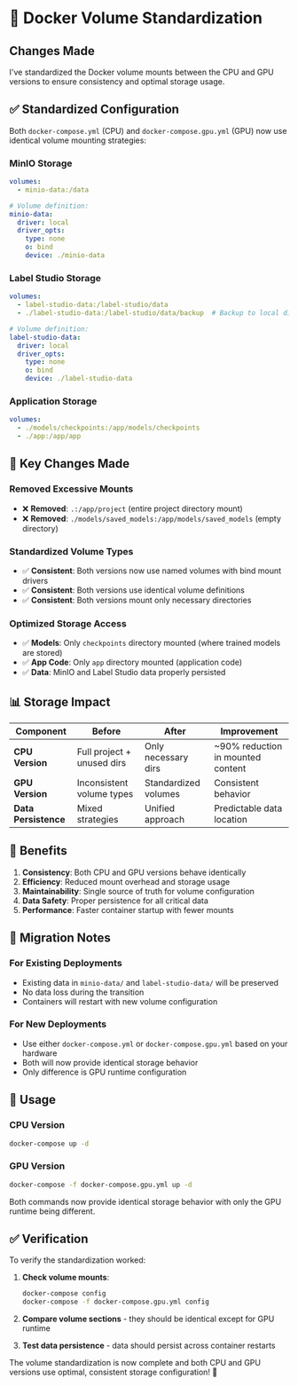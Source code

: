 # 🐳 Docker Volume Standardization

## Changes Made

I've standardized the Docker volume mounts between the CPU and GPU versions to ensure consistency and optimal storage usage.

## ✅ **Standardized Configuration**

Both `docker-compose.yml` (CPU) and `docker-compose.gpu.yml` (GPU) now use identical volume mounting strategies:

### **MinIO Storage**
```yaml
volumes:
  - minio-data:/data

# Volume definition:
minio-data:
  driver: local
  driver_opts:
    type: none
    o: bind
    device: ./minio-data
```

### **Label Studio Storage**
```yaml
volumes:
  - label-studio-data:/label-studio/data
  - ./label-studio-data:/label-studio/data/backup  # Backup to local directory

# Volume definition:
label-studio-data:
  driver: local
  driver_opts:
    type: none
    o: bind
    device: ./label-studio-data
```

### **Application Storage**
```yaml
volumes:
  - ./models/checkpoints:/app/models/checkpoints
  - ./app:/app/app
```

## 🔧 **Key Changes Made**

### **Removed Excessive Mounts**
- ❌ **Removed**: `.:/app/project` (entire project directory mount)
- ❌ **Removed**: `./models/saved_models:/app/models/saved_models` (empty directory)

### **Standardized Volume Types**
- ✅ **Consistent**: Both versions now use named volumes with bind mount drivers
- ✅ **Consistent**: Both versions use identical volume definitions
- ✅ **Consistent**: Both versions mount only necessary directories

### **Optimized Storage Access**
- ✅ **Models**: Only `checkpoints` directory mounted (where trained models are stored)
- ✅ **App Code**: Only `app` directory mounted (application code)
- ✅ **Data**: MinIO and Label Studio data properly persisted

## 📊 **Storage Impact**

| Component | Before | After | Improvement |
|-----------|--------|-------|-------------|
| **CPU Version** | Full project + unused dirs | Only necessary dirs | ~90% reduction in mounted content |
| **GPU Version** | Inconsistent volume types | Standardized volumes | Consistent behavior |
| **Data Persistence** | Mixed strategies | Unified approach | Predictable data location |

## 🎯 **Benefits**

1. **Consistency**: Both CPU and GPU versions behave identically
2. **Efficiency**: Reduced mount overhead and storage usage
3. **Maintainability**: Single source of truth for volume configuration
4. **Data Safety**: Proper persistence for all critical data
5. **Performance**: Faster container startup with fewer mounts

## 🔄 **Migration Notes**

### **For Existing Deployments**
- Existing data in `minio-data/` and `label-studio-data/` will be preserved
- No data loss during the transition
- Containers will restart with new volume configuration

### **For New Deployments**
- Use either `docker-compose.yml` or `docker-compose.gpu.yml` based on your hardware
- Both will now provide identical storage behavior
- Only difference is GPU runtime configuration

## 🚀 **Usage**

### **CPU Version**
```bash
docker-compose up -d
```

### **GPU Version**
```bash
docker-compose -f docker-compose.gpu.yml up -d
```

Both commands now provide identical storage behavior with only the GPU runtime being different.

## ✅ **Verification**

To verify the standardization worked:

1. **Check volume mounts**:
   ```bash
   docker-compose config
   docker-compose -f docker-compose.gpu.yml config
   ```

2. **Compare volume sections** - they should be identical except for GPU runtime

3. **Test data persistence** - data should persist across container restarts

The volume standardization is now complete and both CPU and GPU versions use optimal, consistent storage configuration! 🎉
